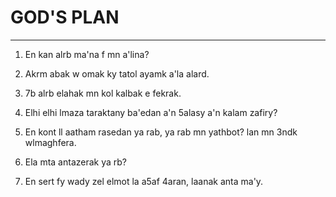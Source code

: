 # GOD'S PLAN

***

1. En kan alrb ma'na f mn a'lina?

2. Akrm abak w omak ky tatol ayamk a'la alard.

3. 7b alrb elahak mn kol kalbak e fekrak.

4. Elhi elhi lmaza taraktany ba'edan a'n 5alasy a'n kalam zafiry?

5. En kont ll aatham rasedan ya rab, ya rab mn yathbot? lan mn 3ndk wlmaghfera.

6. Ela mta antazerak ya rb?

7. En sert fy wady zel elmot la a5af 4aran, laanak anta ma'y.

